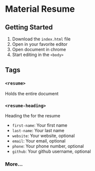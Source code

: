# Material Resume

## Getting Started

1. Download the `index.html` file
2. Open in your favorite editor
3. Open document in chrome
4. Start editing in the `<body>`

## Tags

### `<resume>`

Holds the entire document

### `<resume-heading>`

Heading the for the resume

- `first-name`: Your first name
- `last-name`: Your last name
- `website`: Your website, optional
- `email`: Your email, optional
- `phone`: Your phone number, optional
- `github`: Your github username, optional

### More...

